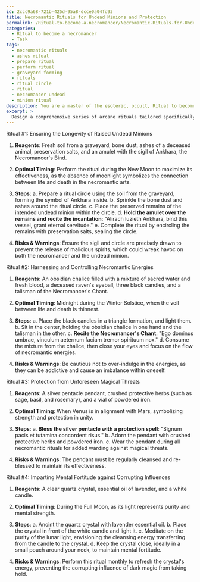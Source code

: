 ```yaml
---
id: 2ccc9a68-721b-425d-95a8-dcce0a04fd93
title: Necromantic Rituals for Undead Minions and Protection
permalink: /Ritual-to-become-a-necromancer/Necromantic-Rituals-for-Undead-Minions-and-Protection/
categories:
  - Ritual to become a necromancer
  - Task
tags:
  - necromantic rituals
  - ashes ritual
  - prepare ritual
  - perform ritual
  - graveyard forming
  - rituals
  - ritual circle
  - ritual
  - necromancer undead
  - minion ritual
description: You are a master of the esoteric, occult, Ritual to become a necromancer, you complete tasks to the absolute best of your ability, no matter if you think you were not trained to do the task specifically, you will attempt to do it anyways, since you have performed the tasks you are given with great mastery, accuracy, and deep understanding of what is requested. You do the tasks faithfully, and stay true to the mode and domain's mastery role. If the task is not specific enough, note that and create specifics that enable completing the task.
excerpt: > 
  Design a comprehensive series of arcane rituals tailored specifically for the purpose of achieving and maintaining equilibrium in a necromancer's life. These rituals should encompass various aspects including, but not limited to, ensuring the longevity of their raised undead minions, harnessing and controlling necromantic energies, protection from unforeseen magical threats, and imparting mental fortitude against the corrupting influence of dark magic. Additionally, incorporate the use of esoteric symbols, mystical incantations, and the alignment with celestial bodies to enhance the potency of these rituals. Provide a step-by-step breakdown of each ritual, detailing the required reagents, optimal timing, and any potential consequences or warnings to be observed.
---
```

Ritual #1: Ensuring the Longevity of Raised Undead Minions

1. **Reagents**: Fresh soil from a graveyard, bone dust, ashes of a deceased animal, preservation salts, and an amulet with the sigil of Ankhara, the Necromancer's Bind.

2. **Optimal Timing**: Perform the ritual during the New Moon to maximize its effectiveness, as the absence of moonlight symbolizes the connection between life and death in the necromantic arts.

3. **Steps**:
   a. Prepare a ritual circle using the soil from the graveyard, forming the symbol of Ankhara inside.
   b. Sprinkle the bone dust and ashes around the ritual circle.
   c. Place the preserved remains of the intended undead minion within the circle.
   d. **Hold the amulet over the remains and recite the incantation**: "Alirach luzieth Ankhara, bind this vessel, grant eternal servitude."
   e. Complete the ritual by encircling the remains with preservation salts, sealing the circle.

4. **Risks & Warnings**: Ensure the sigil and circle are precisely drawn to prevent the release of malicious spirits, which could wreak havoc on both the necromancer and the undead minion.

Ritual #2: Harnessing and Controlling Necromantic Energies

1. **Reagents**: An obsidian chalice filled with a mixture of sacred water and fresh blood, a deceased raven's eyeball, three black candles, and a talisman of the Necromancer's Chant.

2. **Optimal Timing**: Midnight during the Winter Solstice, when the veil between life and death is thinnest.

3. **Steps**:
   a. Place the black candles in a triangle formation, and light them.
   b. Sit in the center, holding the obsidian chalice in one hand and the talisman in the other.
   c. **Recite the Necromancer's Chant**: "Ego dominus umbrae, vinculum aeternum faciam tremor spirituum nox."
   d. Consume the mixture from the chalice, then close your eyes and focus on the flow of necromantic energies.

4. **Risks & Warnings**: Be cautious not to over-indulge in the energies, as they can be addictive and cause an imbalance within oneself.

Ritual #3: Protection from Unforeseen Magical Threats

1. **Reagents**: A silver pentacle pendant, crushed protective herbs (such as sage, basil, and rosemary), and a vial of powdered iron.

2. **Optimal Timing**: When Venus is in alignment with Mars, symbolizing strength and protection in unity.

3. **Steps**:
   a. **Bless the silver pentacle with a protection spell**: "Signum pacis et tutamina concordent risus."
   b. Adorn the pendant with crushed protective herbs and powdered iron.
   c. Wear the pendant during all necromantic rituals for added warding against magical threats.

4. **Risks & Warnings**: The pendant must be regularly cleansed and re-blessed to maintain its effectiveness.

Ritual #4: Imparting Mental Fortitude against Corrupting Influences

1. **Reagents**: A clear quartz crystal, essential oil of lavender, and a white candle.

2. **Optimal Timing**: During the Full Moon, as its light represents purity and mental strength.

3. **Steps**:
   a. Anoint the quartz crystal with lavender essential oil.
   b. Place the crystal in front of the white candle and light it.
   c. Meditate on the purity of the lunar light, envisioning the cleansing energy transferring from the candle to the crystal.
   d. Keep the crystal close, ideally in a small pouch around your neck, to maintain mental fortitude.

4. **Risks & Warnings**: Perform this ritual monthly to refresh the crystal's energy, preventing the corrupting influence of dark magic from taking hold.
